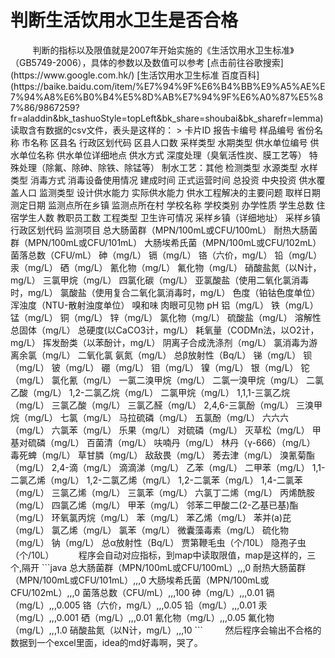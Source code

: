 <h1>判断生活饮用水卫生是否合格</h1>  
&nbsp;&nbsp;&nbsp;&nbsp;&nbsp;&nbsp;&nbsp;&nbsp;
判断的指标以及限值就是2007年开始实施的《生活饮用水卫生标准》（GB5749-2006），具体的参数以及数值可以参考
[点击前往谷歌搜索] (https://www.google.com.hk/)
[生活饮用水卫生标准 百度百科] (https://baike.baidu.com/item/%E7%94%9F%E6%B4%BB%E9%A5%AE%E7%94%A8%E6%B0%B4%E5%8D%AB%E7%94%9F%E6%A0%87%E5%87%86/9867259?fr=aladdin&bk_tashuoStyle=topLeft&bk_share=shoubai&bk_sharefr=lemma)
读取含有数据的csv文件，表头是这样的：  
> 卡片ID	 报告卡编号	样品编号	省份名称	市名称	区县名	行政区划代码	区县人口数	采样类型	水期类型	供水单位编号	供水单位名称	供水单位详细地点	供水方式	深度处理（臭氧活性炭、膜工艺等）	特殊处理（除氟、除砷、除铁、除锰等）	制水工艺：其他	检测类型	水源类型	水样类型	消毒方式	消毒设备使用情况	建成时间	正式运营时间	总投资	中央投资	供水覆盖人口	监测类型	设计供水能力	实际供水能力	供水工程解决的主要问题	取样日期	测定日期	监测点所在乡镇	监测点所在村	学校名称	学校类别	办学性质	学生总数	住宿学生人数	教职员工数	工程类型	卫生许可情况	采样乡镇（详细地址）	采样乡镇行政区划代码	监测项目	总大肠菌群（MPN/100mL或CFU/100mL）	耐热大肠菌群（MPN/100mL或CFU/101mL）	大肠埃希氏菌（MPN/100mL或CFU/102mL）	菌落总数（CFU/mL）	砷（mg/L）	镉（mg/L）	铬（六价，mg/L）	铅（mg/L）	汞（mg/L）	硒（mg/L）	氰化物（mg/L）	氟化物（mg/L）	硝酸盐氮（以N计，mg/L）	三氯甲烷（mg/L）	四氯化碳（mg/L）	亚氯酸盐（使用二氧化氯消毒时，mg/L）	氯酸盐（使用复合二氧化氯消毒时，mg/L）	色度（铂钴色度单位）	浑浊度（NTU-散射浊度单位）	嗅和味	肉眼可见物	pH	铝（mg/L）	铁（mg/L）	锰（mg/L）	铜（mg/L）	锌（mg/L）	氯化物（mg/L）	硫酸盐（mg/L）	溶解性总固体（mg/L）	总硬度(以CaCO3计，mg/L）	耗氧量（CODMn法，以O2计，mg/L）	挥发酚类（以苯酚计，mg/L）	阴离子合成洗涤剂（mg/L）	氯消毒为游离余氯（mg/L）	二氧化氯	氨氮（mg/L）	总β放射性（Bq/L）	锑（mg/L）	钡（mg/L）	铍（mg/L）	硼（mg/L）	钼（mg/L）	镍（mg/L）	银（mg/L）	铊（mg/L）	氯化氰（mg/L）	一氯二溴甲烷（mg/L）	二氯一溴甲烷（mg/L）	二氯乙酸（mg/L）	1,2-二氯乙烷（mg/L）	二氯甲烷（mg/L）	1,1,1-三氯乙烷（mg/L）	三氯乙酸（mg/L）	三氯乙醛（mg/L）	2,4,6-三氯酚（mg/L）	三溴甲烷（mg/L）	七氯（mg/L）	马拉硫磷（mg/L）	五氯酚（mg/L）	六六六（mg/L）	六氯苯（mg/L）	乐果（mg/L）	对硫磷（mg/L）	灭草松（mg/L）	甲基对硫磷（mg/L）	百菌清（mg/L）	呋喃丹（mg/L）	林丹（γ-666）（mg/L）	毒死蜱（mg/L）	草甘膦（mg/L）	敌敌畏（mg/L）	莠去津（mg/L）	溴氰菊酯（mg/L）	2,4-滴（mg/L）	滴滴涕（mg/L）	乙苯（mg/L）	二甲苯（mg/L）	1,1-二氯乙烯（mg/L）	1,2-二氯乙烯（mg/L）	1,2-二氯苯（mg/L）	1,4-二氯苯（mg/L）	三氯乙烯（mg/L）	三氯苯（mg/L）	六氯丁二烯（mg/L）	丙烯酰胺（mg/L）	四氯乙烯（mg/L）	甲苯（mg/L）	邻苯二甲酸二(2-乙基已基)酯（mg/L）	环氧氯丙烷（mg/L）	苯（mg/L）	苯乙烯（mg/L）	苯并(a)芘（mg/L）	氯乙烯（mg/L）	氯苯（mg/L）	微囊藻毒素（mg/L）	硫化物（mg/L）	钠（mg/L）	总α放射性（Bq/L）	贾第鞭毛虫（个/10L）	隐孢子虫（个/10L）  
  &nbsp;&nbsp;&nbsp;&nbsp;&nbsp;&nbsp;&nbsp;&nbsp;
程序会自动对应指标，到map中读取限值，map是这样的，三个,隔开  
```java
总大肠菌群（MPN/100mL或CFU/100mL）,,,0
耐热大肠菌群（MPN/100mL或CFU/101mL）,,,0
大肠埃希氏菌（MPN/100mL或CFU/102mL）,,,0
菌落总数（CFU/mL）,,,100
砷（mg/L）,,,0.01
镉（mg/L）,,,0.005
铬（六价，mg/L）,,,0.05
铅（mg/L）,,,0.01
汞（mg/L）,,,0.001
硒（mg/L）,,,0.01
氰化物（mg/L）,,,0.05
氟化物（mg/L）,,,1.0
硝酸盐氮（以N计，mg/L）,,,10
```
  &nbsp;&nbsp;&nbsp;&nbsp;&nbsp;&nbsp;&nbsp;&nbsp;然后程序会输出不合格的数据到一个excel里面，idea的md好毒啊，哭了。
